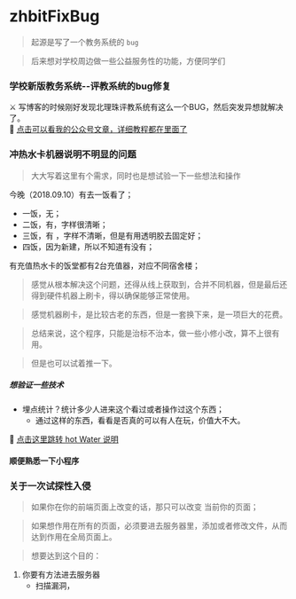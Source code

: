 # zhbitFixBug

> 起源是写了一个教务系统的 `bug`

> 后来想对学校周边做一些公益服务性的功能，方便同学们

### 学校新版教务系统--评教系统的bug修复

⚔ 写博客的时候刚好发现北理珠评教系统有这么一个BUG，然后突发异想就解决了。<br>
📳 [点击可以看我的公众号文章，详细教程都在里面了](https://mp.weixin.qq.com/s/R-2KVMIX-n2OMsllvRMtLw)

### 冲热水卡机器说明不明显的问题

> 大大写着这里有个需求，同时也是想试验一下一些想法和操作

今晚（2018.09.10）有去一饭看了；
-  一饭，无；
-  二饭，有，字样很清晰；
-  三饭，有 ，字样不清晰，但是有用透明胶去固定好；
-  四饭，因为新建，所以不知道有没有；

有充值热水卡的饭堂都有2台充值器，对应不同宿舍楼；

> 感觉从根本解决这个问题，还得从线上获取到，合并不同机器，但是最后还得到硬件机器上刷卡，得以确保能够正常使用。

> 感觉机器刷卡，是比较古老的东西，但是一套换下来，是一项巨大的花费。

> 总结来说，这个程序，只能是治标不治本，做一些小修小改，算不上很有用。

> 但是也可以试着推一下。

##### 想验证一些技术

- 埋点统计？统计多少人进来这个看过或者操作过这个东西；
    + 通过这样的东西，看看是否真的可以有人在玩，价值大不大。

📳 [点击这里跳转 hot Water 说明](./hotWater/readme_md)


#### 顺便熟悉一下小程序

### 关于一次试探性入侵

> 如果你在你的前端页面上改变的话，那只可以改变 当前你的页面；

> 如果想作用在所有的页面，必须要进去服务器里，添加或者修改文件，从而达到作用在全局页面上。

> 想要达到这个目的：

1. 你要有方法进去服务器
    - 扫描漏洞，